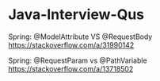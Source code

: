 # Java-Interview-Qus

Spring: @ModelAttribute VS @RequestBody
https://stackoverflow.com/a/31990142

Spring: @RequestParam vs @PathVariable
https://stackoverflow.com/a/13718502
